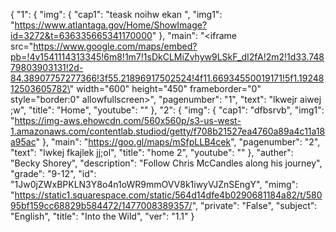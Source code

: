 {
    "1": {
        "img": {
            "cap1": "teask noihw ekan ", 
            "img1": "https://www.atlantaga.gov/Home/ShowImage?id=3272&t=636335665341170000"
        }, 
        "main": "<iframe src=\"https://www.google.com/maps/embed?pb=!4v1541114313345!6m8!1m7!1sDkCLMiZvhyw9LSkF_dI2fA!2m2!1d33.74879803903131!2d-84.38907757277366!3f55.21896917502524!4f11.66934550019171!5f1.1924812503605782\" width=\"600\" height=\"450\" frameborder=\"0\" style=\"border:0\" allowfullscreen></iframe>", 
        "pagenumber": "1", 
        "text": "lkwejr aiwej ;w", 
        "title": "Home", 
        "youtube": ""
    }, 
    "2": {
        "img": {
            "cap1": "dfbsrvb", 
            "img1": "https://img-aws.ehowcdn.com/560x560p/s3-us-west-1.amazonaws.com/contentlab.studiod/getty/f708b21527ea4760a89a4c11a18a95ac"
        }, 
        "main": "https://goo.gl/maps/mSfpLLB4cek", 
        "pagenumber": "2", 
        "text": "lwkej fkajlek jj;ol", 
        "title": "home 2", 
        "youtube": ""
    }, 
    "auther": "Becky Shorey", 
    "description": "Follow Chris McCandles along his journey", 
    "grade": "9-12", 
    "id": "1Jw0jZWxBPKLN3Y8o4n1oWR9mmOVV8k1iwyVJZnSEngY", 
    "mimg": "https://static1.squarespace.com/static/564d14dfe4b0290681184a82/t/58095bf159cc68829b584472/1477008389357/", 
    "private": "False", 
    "subject": "English", 
    "title": "Into the Wild", 
    "ver": "1.1"
}
